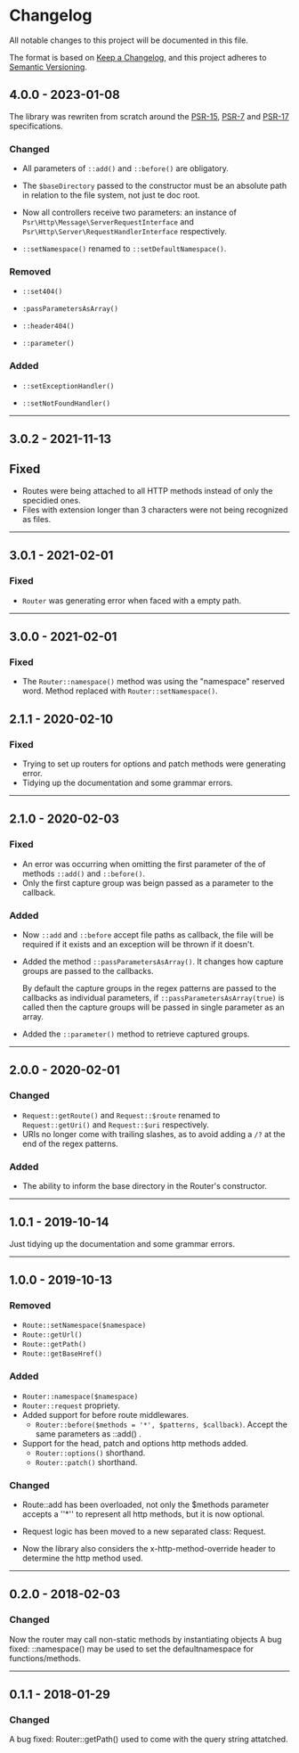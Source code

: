 # Changelog

All notable changes to this project will be documented in this file.

The format is based on [Keep a Changelog](https://keepachangelog.com/en/1.0.0/),
and this project adheres to [Semantic Versioning](https://semver.org/spec/v2.0.0.html).



## 4.0.0 - 2023-01-08

The library was rewriten from scratch around the [PSR-15](https://www.php-fig.org/psr/psr-15/), [PSR-7](https://www.php-fig.org/psr/psr-7/) and [PSR-17](https://www.php-fig.org/psr/psr-17/) specifications.

### Changed

- All parameters of `::add()` and `::before()` are obligatory.

- The `$baseDirectory` passed to the constructor must be an absolute path in relation to the file system, not just te doc root.

- Now all controllers receive two parameters: an instance of `Psr\Http\Message\ServerRequestInterface` and `Psr\Http\Server\RequestHandlerInterface` respectively.

- `::setNamespace()` renamed to `::setDefaultNamespace()`.

### Removed

- `::set404()`

- `:passParametersAsArray()`

- `::header404()`

- `::parameter()`

### Added

- `::setExceptionHandler()`

- `::setNotFoundHandler()`

---

## 3.0.2 - 2021-11-13

## Fixed

- Routes were being attached to all HTTP methods instead of only the specidied ones.
- Files with extension longer than 3 characters were not being recognized as files.

---

## 3.0.1 - 2021-02-01

### Fixed

- `Router` was generating error when faced with a empty path.

---

## 3.0.0 - 2021-02-01

### Fixed

- The `Router::namespace()` method was using the "namespace" reserved word. Method replaced with `Router::setNamespace()`.



## 2.1.1 - 2020-02-10

### Fixed

- Trying to set up routers for options and patch methods were generating error.
- Tidying up the documentation and some grammar errors.

---

## 2.1.0 - 2020-02-03

### Fixed

- An error was occurring when omitting the first parameter of the of methods `::add()` and `::before()`.
- Only the first capture group was beign passed as a parameter to the callback.

### Added

- Now `::add` and `::before` accept file paths as callback, the file will be required if it exists and an exception will be thrown if it doesn't.
- Added the method `::passParametersAsArray()`. It changes how capture groups are passed to the callbacks.
  
  By default the capture groups in the regex patterns are passed to the callbacks as 
  individual parameters, if `::passParametersAsArray(true)` is called then the capture groups will be passed in single parameter as an array.
- Added the `::parameter()` method to retrieve captured groups.

---

## 2.0.0 - 2020-02-01

### Changed

- `Request::getRoute()` and `Request::$route` renamed to `Request::getUri()` and `Request::$uri` respectively.
- URIs no longer come with trailing slashes, as to avoid adding a `/?` at the end of the regex patterns.

### Added

- The ability to inform the base directory in the Router's constructor.

---

## 1.0.1 - 2019-10-14

Just tidying up the documentation and some grammar errors.

---

## 1.0.0 - 2019-10-13

### Removed

- `Route::setNamespace($namespace)`
- `Route::getUrl()`
- `Route::getPath()`
- `Route::getBaseHref()`

### Added

- `Router::namespace($namespace)`
- `Router::request` propriety.
- Added support for before route middlewares.
  - `Router::before($methods = '*', $patterns, $callback)`. Accept the same parameters as ::add() .
- Support for the head, patch and options http methods added.
  - `Router::options()` shorthand.
  - `Router::patch()` shorthand.

### Changed

- Route::add has been overloaded, not only the $methods parameter accepts a ''*'' 
  to represent all http methods, but it is now optional.

- Request logic has been moved to a new separated class: Request.

- Now the library also considers the x-http-method-override header to determine the http method used.

---

## 0.2.0 - 2018-02-03

### Changed

Now the router may call non-static methods by instantiating objects
A bug fixed: ::namespace() may be used to set the defaultnamespace for functions/methods.

---

## 0.1.1 - 2018-01-29

### Changed

A bug fixed: Router::getPath() used to come with the query string attatched. 
